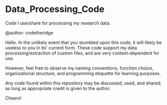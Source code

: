 # Data_Processing_Code
Code I use/share for processing my research data.

@author: cndetheridge

Hello. In the unlikely event that you stumbled upon this code, it will likely be useless to you in its' current form. These code support my data processing/extraction of custom files, and are very context-dependent for use.

However, feel free to observe my naming conventions, function choice, organizational structure, and programming etiquette for learning purposes.

Any code found within this repository may be discussed, used, and shared; as long as appropriate credit is given to the author.

Cheers!
